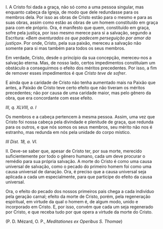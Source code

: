 
I. A Cristo foi dada a graça, não só como a uma pessoa singular, mas enquanto cabeça da Igreja, de modo que dele redundasse para os membros dela. Por isso as obras de Cristo estão para o mesmo e para as suas obras, assim como estão as obras de um homem constituído em graça para com ele próprio. Ora, é manifesto que quem, constituído em graça, sofre pela justiça, por isso mesmo merece para si a salvação, segundo a Escritura: *«Bem aventurados os que padecem perseguição por amor da justiça»*. Por onde, Cristo, pela sua paixão, mereceu a salvação não somente para si mas também para todos os seus membros.

Em verdade, Cristo, desde o princípio da sua concepção, mereceu-nos a salvação eterna. Mas, de nosso lado, certos impedimentos constituíam um obstáculo a conseguirmos o efeito dos méritos precedentes. Por isso, a fim de remover esses impedimentos é que *Cristo teve de sofrer*.

E ainda que a caridade de Cristo não tenha aumentado mais na Paixão que antes, a Paixão de Cristo teve certo efeito que não tiveram os méritos precedentes; não por causa de uma caridade maior, mas pelo gênero da obra, que era concordante com esse efeito.

*III, q. XLVIII, a. I*

Os membros e a cabeça pertencem à mesma pessoa. Assim, uma vez que Cristo foi nossa cabeça pela divindade e plenitude de graça, que redunda para os outros, e que nós somos os seus membros, seu mérito não nos é estranho, mas redunda em nós pela unidade do corpo místico.

*III Dist. 18, a. VI.*

II. Deve-se saber que, apesar de Cristo ter, por sua morte, merecido suficientemente por todo o gênero humano, cada um deve procurar o remédio para sua própria salvação. A morte do Cristo é como uma causa universal de salvação, como o pecado do primeiro homem foi como uma causa universal de danação. Ora, é preciso que a causa universal seja aplicada a cada um especialmente, para que participe do efeito da causa universal.

Ora, o efeito do pecado dos nossos primeiros pais chega a cada indivíduo pela geração carnal; efeito da morte de Cristo, porém, pela regeneração espiritual, em virtude da qual o homem é, de algum modo, unido e incorporado em Cristo. E, por isso, convém que cada um seja regenerado por Cristo, e que receba tudo por que opera a virtude da morte do Cristo.

(P. D. Mézard, O. P., *Meditationes ex Operibus S. Thomae*)

